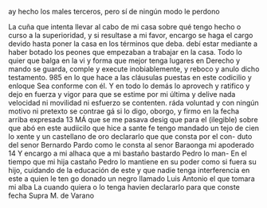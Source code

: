 ay hecho los males terceros, pero sí de ningún modo le perdono




La cuña que intenta llevar al cabo de mi casa sobre qué tengo hecho o curso a la superioridad, y si resultase a mi favor, encargo se haga el cargo devido hasta poner la casa en los términos que deba.
debí estar mediante a haber botado los peones que empezaban a trabajar en la casa. Todo lo quier que balga en la vi y forma que mejor tenga lugares en Derecho y mando se guarda, comple y execute inobiablemente, y reboco y anulo dicho testamento.
985
en lo que hace a las cláusulas puestas en este codicilio y enloque
Sea conforme con él. Y en todo lo demás lo aprovech y ratifico
y dejo en fuerza y vigor para que se estime por mi última y delive
nada velocidad ni movilidad ni esfuerzo se contenten.
ráda voluntad y con ningún motivo ni pretexto se contrae
gá si lo digo, oborgo, y firmo en la fecha arriba expresada
13 MÁ que se me pasava desig que para el (ilegible) sobre que abó
en este audiicilo que hice a sante fe tengo mandado un tejo de cien
lo xente y un castellano de oro declararlo que que consta por el con- duto del senor Bernardo Pardo como le consta al senor Baraonga mi apoderado
14 Y encargo a mi alhaca que a mi bastaño bastardo Pedro lo man-
En el tiempo que mi hija castaño Pedro lo mantiene en su poder como si fuera su hijo, cuidando de la educación de este y que nadie tenga interferencia en este a quien le ten go donado un negro llamado Luis Antonio el que tomara mi alba
La cuando quiera o lo tenga havien declararlo para que conste fecha Supra M. de Varano